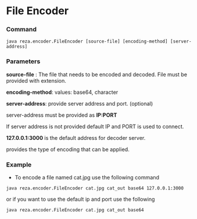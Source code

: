 # File Encoder

### Command
````shell
java reza.encoder.FileEncoder [source-file] [encoding-method] [server-address]
````


### Parameters


__source-file__ : The file that needs to be encoded and decoded. File must be provided with extension.


__encoding-method__: values: base64, character

__server-address__: provide server address and port. (optional)

server-address must be provided as __IP:PORT__

If server address is not provided default IP and PORT is used to connect.

__127.0.0.1:3000__ is the default address for decoder server.

provides the type of encoding that can be applied.


### Example
* To encode a file named cat.jpg use the following command

```shell
java reza.encoder.FileEncoder cat.jpg cat_out base64 127.0.0.1:3000
```
or if you want to use the default ip and port use the following
```shell
java reza.encoder.FileEncoder cat.jpg cat_out base64
```
